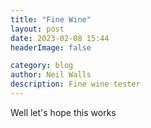 ```yaml
---
title: "Fine Wine"
layout: post
date: 2023-02-08 15:44
headerImage: false

category: blog
author: Neil Walls
description: Fine wine tester
---
```

 


Well let's hope this works